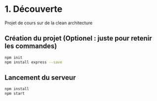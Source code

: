 # 1. Découverte
Projet de cours sur de la clean architecture

## Création du projet (Optionel : juste pour retenir les commandes)
```bash
npm init
npm install express --save
```

## Lancement du serveur
```bash
npm install
npm start
```
